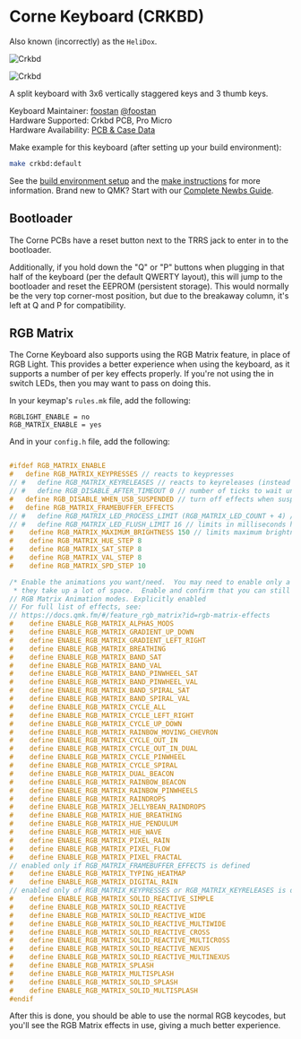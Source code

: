 # Corne Keyboard (CRKBD)

Also known (incorrectly) as the `HeliDox`. 

![Crkbd](https://user-images.githubusercontent.com/736191/40575636-6fba63a4-6123-11e8-9ca0-3f990f1f9f4c.jpg)

![Crkbd](https://user-images.githubusercontent.com/736191/40887871-0eead5dc-678a-11e8-9518-e3ad9e5d2bac.png)

A split keyboard with 3x6 vertically staggered keys and 3 thumb keys.

Keyboard Maintainer: [foostan](https://github.com/foostan/) [@foostan](https://twitter.com/foostan)  
Hardware Supported: Crkbd PCB, Pro Micro  
Hardware Availability: [PCB & Case Data](https://github.com/foostan/crkbd)

Make example for this keyboard (after setting up your build environment):

```sh
make crkbd:default
```

See the [build environment setup](https://docs.qmk.fm/#/getting_started_build_tools) and the [make instructions](https://docs.qmk.fm/#/getting_started_make_guide) for more information. Brand new to QMK? Start with our [Complete Newbs Guide](https://docs.qmk.fm/#/newbs).

## Bootloader

The Corne PCBs have a reset button next to the TRRS jack to enter in to the bootloader.

Additionally, if you hold down the "Q" or "P" buttons when plugging in that half of the keyboard (per the default QWERTY layout), this will jump to the bootloader and reset the EEPROM (persistent storage).  This would normally be the very top corner-most position, but due to the breakaway column, it's left at Q and P for compatibility. 

## RGB Matrix 
The Corne Keyboard also supports using the RGB Matrix feature, in place of RGB Light.  This provides a better experience when using the keyboard, as it supports a number of per key effects properly.  If you're not using the in switch LEDs, then you may want to pass on doing this. 

In your keymap's `rules.mk` file, add the following: 

```make
RGBLIGHT_ENABLE = no
RGB_MATRIX_ENABLE = yes
```

And in your `config.h` file, add the following:

```c

#ifdef RGB_MATRIX_ENABLE
#   define RGB_MATRIX_KEYPRESSES // reacts to keypresses
// #   define RGB_MATRIX_KEYRELEASES // reacts to keyreleases (instead of keypresses)
// #   define RGB_DISABLE_AFTER_TIMEOUT 0 // number of ticks to wait until disabling effects
#   define RGB_DISABLE_WHEN_USB_SUSPENDED // turn off effects when suspended
#   define RGB_MATRIX_FRAMEBUFFER_EFFECTS
// #   define RGB_MATRIX_LED_PROCESS_LIMIT (RGB_MATRIX_LED_COUNT + 4) / 5 // limits the number of LEDs to process in an animation per task run (increases keyboard responsiveness)
// #   define RGB_MATRIX_LED_FLUSH_LIMIT 16 // limits in milliseconds how frequently an animation will update the LEDs. 16 (16ms) is equivalent to limiting to 60fps (increases keyboard responsiveness)
#    define RGB_MATRIX_MAXIMUM_BRIGHTNESS 150 // limits maximum brightness of LEDs to 150 out of 255. Higher may cause the controller to crash. 
#    define RGB_MATRIX_HUE_STEP 8
#    define RGB_MATRIX_SAT_STEP 8
#    define RGB_MATRIX_VAL_STEP 8
#    define RGB_MATRIX_SPD_STEP 10

/* Enable the animations you want/need.  You may need to enable only a small number of these because       *
 * they take up a lot of space.  Enable and confirm that you can still successfully compile your firmware. */
// RGB Matrix Animation modes. Explicitly enabled
// For full list of effects, see:
// https://docs.qmk.fm/#/feature_rgb_matrix?id=rgb-matrix-effects
#    define ENABLE_RGB_MATRIX_ALPHAS_MODS
#    define ENABLE_RGB_MATRIX_GRADIENT_UP_DOWN
#    define ENABLE_RGB_MATRIX_GRADIENT_LEFT_RIGHT
#    define ENABLE_RGB_MATRIX_BREATHING
#    define ENABLE_RGB_MATRIX_BAND_SAT
#    define ENABLE_RGB_MATRIX_BAND_VAL
#    define ENABLE_RGB_MATRIX_BAND_PINWHEEL_SAT
#    define ENABLE_RGB_MATRIX_BAND_PINWHEEL_VAL
#    define ENABLE_RGB_MATRIX_BAND_SPIRAL_SAT
#    define ENABLE_RGB_MATRIX_BAND_SPIRAL_VAL
#    define ENABLE_RGB_MATRIX_CYCLE_ALL
#    define ENABLE_RGB_MATRIX_CYCLE_LEFT_RIGHT
#    define ENABLE_RGB_MATRIX_CYCLE_UP_DOWN
#    define ENABLE_RGB_MATRIX_RAINBOW_MOVING_CHEVRON
#    define ENABLE_RGB_MATRIX_CYCLE_OUT_IN
#    define ENABLE_RGB_MATRIX_CYCLE_OUT_IN_DUAL
#    define ENABLE_RGB_MATRIX_CYCLE_PINWHEEL
#    define ENABLE_RGB_MATRIX_CYCLE_SPIRAL
#    define ENABLE_RGB_MATRIX_DUAL_BEACON
#    define ENABLE_RGB_MATRIX_RAINBOW_BEACON
#    define ENABLE_RGB_MATRIX_RAINBOW_PINWHEELS
#    define ENABLE_RGB_MATRIX_RAINDROPS
#    define ENABLE_RGB_MATRIX_JELLYBEAN_RAINDROPS
#    define ENABLE_RGB_MATRIX_HUE_BREATHING
#    define ENABLE_RGB_MATRIX_HUE_PENDULUM
#    define ENABLE_RGB_MATRIX_HUE_WAVE
#    define ENABLE_RGB_MATRIX_PIXEL_RAIN
#    define ENABLE_RGB_MATRIX_PIXEL_FLOW
#    define ENABLE_RGB_MATRIX_PIXEL_FRACTAL
// enabled only if RGB_MATRIX_FRAMEBUFFER_EFFECTS is defined
#    define ENABLE_RGB_MATRIX_TYPING_HEATMAP
#    define ENABLE_RGB_MATRIX_DIGITAL_RAIN
// enabled only of RGB_MATRIX_KEYPRESSES or RGB_MATRIX_KEYRELEASES is defined
#    define ENABLE_RGB_MATRIX_SOLID_REACTIVE_SIMPLE
#    define ENABLE_RGB_MATRIX_SOLID_REACTIVE
#    define ENABLE_RGB_MATRIX_SOLID_REACTIVE_WIDE
#    define ENABLE_RGB_MATRIX_SOLID_REACTIVE_MULTIWIDE
#    define ENABLE_RGB_MATRIX_SOLID_REACTIVE_CROSS
#    define ENABLE_RGB_MATRIX_SOLID_REACTIVE_MULTICROSS
#    define ENABLE_RGB_MATRIX_SOLID_REACTIVE_NEXUS
#    define ENABLE_RGB_MATRIX_SOLID_REACTIVE_MULTINEXUS
#    define ENABLE_RGB_MATRIX_SPLASH
#    define ENABLE_RGB_MATRIX_MULTISPLASH
#    define ENABLE_RGB_MATRIX_SOLID_SPLASH
#    define ENABLE_RGB_MATRIX_SOLID_MULTISPLASH
#endif
```

After this is done, you should be able to use the normal RGB keycodes, but you'll see the RGB Matrix effects in use, giving a much better experience. 
